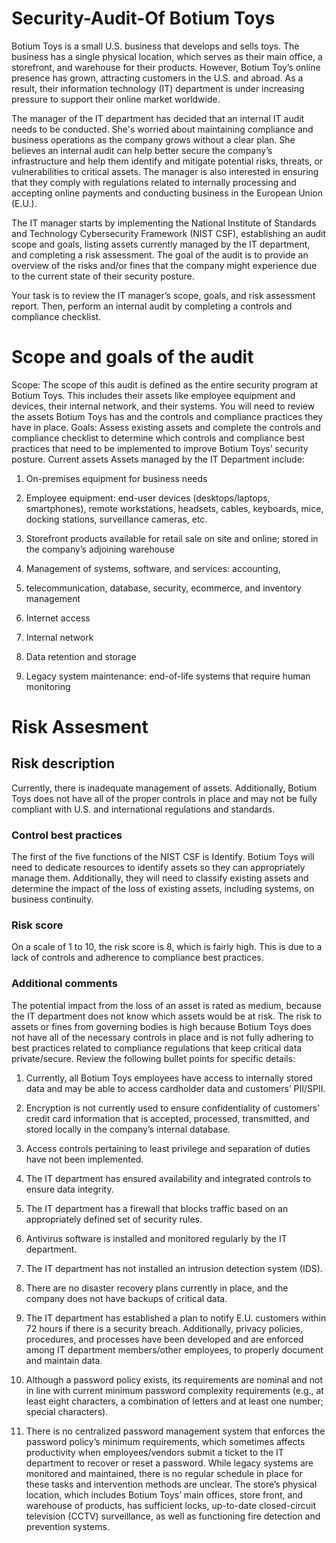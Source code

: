 # Security-Audit-Of Botium Toys

Botium Toys is a small U.S. business that develops and sells toys. The business has a single physical location, which serves as their main office, a storefront, and warehouse for their products. However, Botium Toy’s online presence has grown, attracting customers in the U.S. and abroad. As a result, their information technology (IT) department is under increasing pressure to support their online market worldwide. 

The manager of the IT department has decided that an internal IT audit needs to be conducted. She's worried about maintaining compliance and business operations as the company grows without a clear plan. She believes an internal audit can help better secure the company’s infrastructure and help them identify and mitigate potential risks, threats, or vulnerabilities to critical assets. The manager is also interested in ensuring that they comply with regulations related to internally processing and accepting online payments and conducting business in the European Union (E.U.).   

The IT manager starts by implementing the National Institute of Standards and Technology Cybersecurity Framework (NIST CSF), establishing an audit scope and goals, listing assets currently managed by the IT department, and completing a risk assessment. The goal of the audit is to provide an overview of the risks and/or fines that the company might experience due to the current state of their security posture.

Your task is to review the IT manager’s scope, goals, and risk assessment report. Then, perform an internal audit by completing a controls and compliance checklist. 

# Scope and goals of the audit

Scope: The scope of this audit is defined as the entire security program at Botium Toys.
This includes their assets like employee equipment and devices, their internal network,
and their systems. You will need to review the assets Botium Toys has and the controls
and compliance practices they have in place.
Goals: Assess existing assets and complete the controls and compliance checklist to
determine which controls and compliance best practices that need to be implemented
to improve Botium Toys’ security posture.
Current assets
Assets managed by the IT Department include:

1. On-premises equipment for business needs

2. Employee equipment: end-user devices (desktops/laptops, smartphones),
  remote workstations, headsets, cables, keyboards, mice, docking stations,
surveillance cameras, etc.
3. Storefront products available for retail sale on site and online; stored in the
  company’s adjoining warehouse
4. Management of systems, software, and services: accounting,

5. telecommunication, database, security, ecommerce, and inventory management
6. Internet access
7. Internal network
8. Data retention and storage
9. Legacy system maintenance: end-of-life systems that require human monitoring



# Risk Assesment


## Risk description

Currently, there is inadequate management of assets. Additionally, Botium Toys does not have all of the proper controls in place and may not be fully compliant with U.S. and international regulations and standards. 

### Control best practices

The first of the five functions of the NIST CSF is Identify. Botium Toys will need to dedicate resources to identify assets so they can appropriately manage them. Additionally, they will need to classify existing assets and determine the impact of the loss of existing assets, including systems, on business continuity.

### Risk score

On a scale of 1 to 10, the risk score is 8, which is fairly high. This is due to a lack of controls and adherence to compliance best practices.

### Additional comments

The potential impact from the loss of an asset is rated as medium, because the IT department does not know which assets would be at risk. The risk to assets or fines from governing bodies is high because Botium Toys does not have all of the necessary controls in place and is not fully adhering to best practices related to compliance regulations that keep critical data private/secure. Review the following bullet points for specific details:

1. Currently, all Botium Toys employees have access to internally stored data and may be able to access cardholder data and customers’ PII/SPII.

2. Encryption is not currently used to ensure confidentiality of customers’ credit card information that is accepted, processed, transmitted, and stored locally in the company’s internal database. 
3. Access controls pertaining to least privilege and separation of duties have not been implemented.
4. The IT department has ensured availability and integrated controls to ensure data integrity.
5. The IT department has a firewall that blocks traffic based on an appropriately defined set of security rules.
6. Antivirus software is installed and monitored regularly by the IT department. 
7. The IT department has not installed an intrusion detection system (IDS).
8. There are no disaster recovery plans currently in place, and the company does not have backups of critical data. 
9. The IT department has established a plan to notify E.U. customers within 72 hours if there is a security breach. Additionally, privacy policies, procedures, and processes have been developed and are enforced among IT department members/other employees, to properly document and maintain data.
10. Although a password policy exists, its requirements are nominal and not in line with current minimum password complexity requirements (e.g., at least eight characters, a combination of letters and at least one number; special characters). 
11. There is no centralized password management system that enforces the password policy’s minimum requirements, which sometimes affects productivity when employees/vendors submit a ticket to the IT department to recover or reset a password.
While legacy systems are monitored and maintained, there is no regular schedule in place for these tasks and intervention methods are unclear.
The store’s physical location, which includes Botium Toys’ main offices, store front, and warehouse of products, has sufficient locks, up-to-date closed-circuit television (CCTV) surveillance, as well as functioning fire detection and prevention systems.
